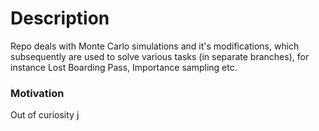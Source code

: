 # Description
Repo deals with Monte Carlo simulations and it's modifications, which subsequently are used to solve
various tasks (in separate branches), for instance Lost Boarding Pass, Importance sampling etc.

### Motivation
Out of curiosity
j